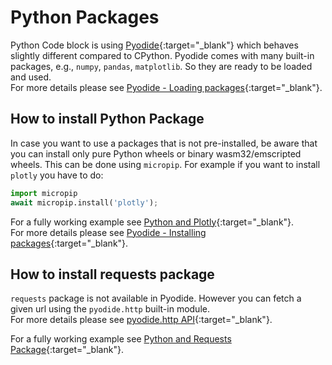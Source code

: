 # Python Packages

Python Code block is using [Pyodide](https://pyodide.org/en/stable/){:target="\_blank"} which behaves slightly different compared to CPython. Pyodide comes with many built-in packages, e.g., `numpy`, `pandas`, `matplotlib`. So they are ready to be loaded and used.</br>
For more details please see [Pyodide - Loading packages](https://pyodide.org/en/stable/usage/loading-packages.html#loading-packages){:target="\_blank"}.

## How to install Python Package

In case you want to use a packages that is not pre-installed, be aware that you can install only pure Python wheels or binary wasm32/emscripted wheels. This can be done using `micropip`. For example if you want to install `plotly` you have to do:

```python
import micropip
await micropip.install('plotly');
```

For a fully working example see [Python and Plotly](https://inseri.swiss/2023/06/python-and-plotly/){:target="\_blank"}.</br>
For more details please see [Pyodide - Installing packages](https://pyodide.org/en/stable/usage/loading-packages.html#installing-packages){:target="\_blank"}.

## How to install requests package

`requests` package is not available in Pyodide. However you can fetch a given url using the `pyodide.http` built-in module. </br>
For more details please see [pyodide.http API](https://pyodide.org/en/stable/usage/api/python-api/http.html){:target="\_blank"}.

For a fully working example see [Python and Requests Package](https://inseri.swiss/2023/08/python-and-requests/){:target="\_blank"}.
